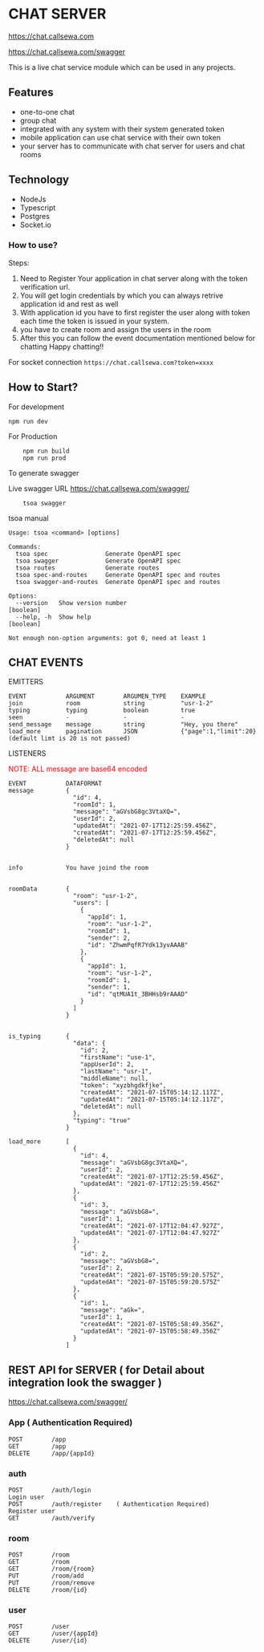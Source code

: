 # CHAT SERVER
https://chat.callsewa.com

https://chat.callsewa.com/swagger

This is a live chat service module which can be used in any projects.

## Features
- one-to-one chat
- group chat
- integrated with any system with their system generated token
- mobile application can use chat service with their own token
- your server has to communicate with chat server for users and chat rooms

## Technology
- NodeJs 
- Typescript
- Postgres
- Socket.io

### How to use?
Steps:
1. Need to Register Your application in chat server along with the token verification url.
2. You will get login credentials by which you can always retrive application id  and rest as well
3. With application id you have to first register the user along with token each time the token is issued in your system.
4. you have to create room and assign the users in the room
5. After this you can follow the event documentation mentioned below for chatting
Happy chatting!!
   
For socket connection
```https://chat.callsewa.com?token=xxxx```


## How to Start?
 For development

 ```
 npm run dev
 ```
 
For Production 

```
    npm run build
    npm run prod
```

To generate swagger

Live swagger URL https://chat.callsewa.com/swagger/

```
    tsoa swagger
```

tsoa manual
```shell
Usage: tsoa <command> [options]

Commands:
  tsoa spec                Generate OpenAPI spec
  tsoa swagger             Generate OpenAPI spec
  tsoa routes              Generate routes
  tsoa spec-and-routes     Generate OpenAPI spec and routes
  tsoa swagger-and-routes  Generate OpenAPI spec and routes

Options:
  --version   Show version number                                      [boolean]
  --help, -h  Show help                                                [boolean]

Not enough non-option arguments: got 0, need at least 1

```

## CHAT EVENTS

EMITTERS
```
EVENT           ARGUMENT        ARGUMEN_TYPE    EXAMPLE
join            room            string          "usr-1-2"
typing          typing          boolean         true
seen            -               -               -
send_message    message         string          "Hey, you there"
load_more       pagination      JSON            {"page":1,"limit":20} (default limt is 20 is not passed)

```

LISTENERS
<div style="color: red">NOTE: ALL message are base64 encoded</div>

```
EVENT           DATAFORMAT
message         {
                  "id": 4,
                  "roomId": 1,
                  "message": "aGVsbG8gc3VtaXQ=",
                  "userId": 2,
                  "updatedAt": "2021-07-17T12:25:59.456Z",
                  "createdAt": "2021-07-17T12:25:59.456Z",
                  "deletedAt": null
                }
                
                
info            You have joind the room


roomData        {
                  "room": "usr-1-2",
                  "users": [
                    {
                      "appId": 1,
                      "room": "usr-1-2",
                      "roomId": 1,
                      "sender": 2,
                      "id": "ZhwmPqfR7Ydk13yvAAAB"
                    },
                    {
                      "appId": 1,
                      "room": "usr-1-2",
                      "roomId": 1,
                      "sender": 1,
                      "id": "qtMUA1t_3BHHsb9rAAAD"
                    }
                  ]
                }
                
                
is_typing       {
                  "data": {
                    "id": 2,
                    "firstName": "use-1",
                    "appUserId": 2,
                    "lastName": "usr-1",
                    "middleName": null,
                    "token": "xyzbhgdkfjke",
                    "createdAt": "2021-07-15T05:14:12.117Z",
                    "updatedAt": "2021-07-15T05:14:12.117Z",
                    "deletedAt": null
                  },
                  "typing": "true"
                }
                
load_more       [
                  {
                    "id": 4,
                    "message": "aGVsbG8gc3VtaXQ=",
                    "userId": 2,
                    "createdAt": "2021-07-17T12:25:59.456Z",
                    "updatedAt": "2021-07-17T12:25:59.456Z"
                  },
                  {
                    "id": 3,
                    "message": "aGVsbG8=",
                    "userId": 1,
                    "createdAt": "2021-07-17T12:04:47.927Z",
                    "updatedAt": "2021-07-17T12:04:47.927Z"
                  },
                  {
                    "id": 2,
                    "message": "aGVsbG8=",
                    "userId": 2,
                    "createdAt": "2021-07-15T05:59:20.575Z",
                    "updatedAt": "2021-07-15T05:59:20.575Z"
                  },
                  {
                    "id": 1,
                    "message": "aGk=",
                    "userId": 1,
                    "createdAt": "2021-07-15T05:58:49.356Z",
                    "updatedAt": "2021-07-15T05:58:49.356Z"
                  }
                ]
```

## REST API for SERVER ( for Detail about integration look the swagger )
https://chat.callsewa.com/swagger/
### App ( Authentication Required)
```
POST        ​/app
GET         ​/app
DELETE      ​/app​/{appId}
```
### auth
```
POST        ​/auth​/login
Login user
POST        ​/auth​/register    ( Authentication Required)
Register user
GET         ​/auth​/verify
```
### room 
```
POST        ​/room
GET         ​/room
GET         ​/room​/{room}
PUT         ​/room​/add
PUT         ​/room​/remove
DELETE      ​/room​/{id}
```
### user
```
POST        ​/user
GET         ​/user​/{appId}
DELETE      ​/user​/{id}
```